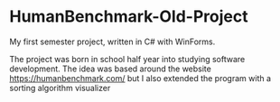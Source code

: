 # HumanBenchmark-Old-Project
My first semester project, written in C# with WinForms.

The project was born in school half year into studying software development.
The idea was based around the website https://humanbenchmark.com/ but I also extended the program with a sorting algorithm visualizer
